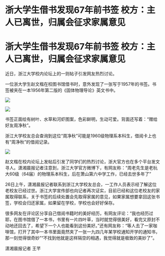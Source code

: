 # 浙大学生借书发现67年前书签 校方：主人已离世，归属会征求家属意见

# 浙大学生借书发现67年前书签 校方：主人已离世，归属会征求家属意见

近日，浙江大学校内论坛上的一则帖子引发网友热烈讨论。

一位浙大学生赵文楷在校图书馆借书时，意外发现了一张写于1957年的书签。书签被夹在一本1956年第二版的《固体物理导论》英文书中。

![](https://inews.gtimg.com/om_bt/OF6Ir-z7pc8gH13Hl9RgwDA7pET4xI2gjePMG6P5fTnFQAA/1000)

![](https://inews.gtimg.com/om_bt/OoKKSNA8p7nHmMbfL0BOAkZ0ivWWtf09yf9ugzVaPgrmgAA/1000)

书签正面绘有树叶、水草和河虾图案，色彩鲜明，生动可爱。背面还写着：“赠给好友周净秋”。

浙江大学校友总会查询到这位“周净秋”可能是1960级物理系本科生，借阅卡上也有“周净秋”的借阅记录。

![](https://inews.gtimg.com/om_bt/O6xicBpmBjveFdGb-4FpfFUA5qxWxPAX5QI9218R2WQYoAA/1000)

赵文楷在校内论坛上发帖后引发了同学们的热烈讨论，浙大官方也在多个平台发文寻人。潇湘晨报记者注意到，浙江大学官方微博下，有网友称：“周老先生是老杭大60级（64届）的物理系本科生，后在萧山第六中学工作，已经去世多年了”

26日上午，潇湘晨报记者联系到浙江大学校友总会，一工作人员表示经了解这位老校友已经过世。浙江大学宣传部也向记者再次证实，目前已经和这位老校友的家属取得联系，关于书签的后续处置会先取得家属的意见，如果家属想要拿回这张书签，学校会归还家属，如果留在学校，学校也会好好保存。

很多网友在评论区分享自己借阅书籍时的美好经历，有网友评论：“我也经历过耶，在图书馆借了一本书，书里有一片四叶草，当时就觉得很美好，看完又原封不动地还回去了，希望下一个人也能看到这份美好。”还有网友称：“等人去了一家咖啡馆，打开了其中一本书里面竟然夹了一张一九四几年某学校通知开学的通知书，那一刻觉得很奇妙”“不找到他就是这样隔空的相遇，我觉得就是极致的美妙了”。

潇湘晨报记者 王芊

